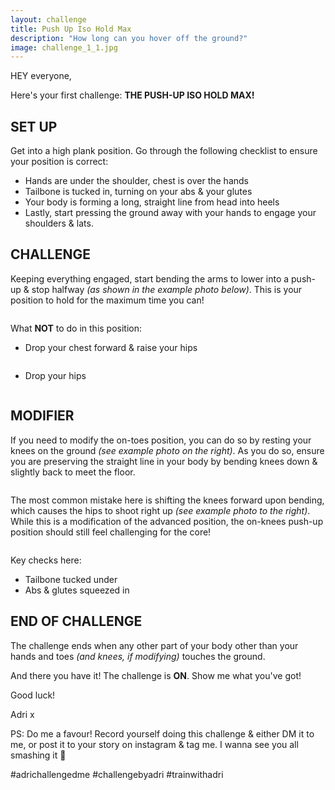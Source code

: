 ```yaml
---
layout: challenge
title: Push Up Iso Hold Max
description: "How long can you hover off the ground?"
image: challenge_1_1.jpg
---
```

HEY everyone,

Here's your first challenge: **THE PUSH-UP ISO HOLD MAX!**

## SET UP
Get into a high plank position. Go through the following checklist to ensure your position is correct:
- Hands are under the shoulder, chest is over the hands
- Tailbone is tucked in, turning on your abs & your glutes
- Your body is forming a long, straight line from head into heels
- Lastly, start pressing the ground away with your hands to engage your shoulders & lats.

## CHALLENGE
Keeping everything engaged, start bending the arms to lower into a push-up & stop halfway *(as shown in the example photo below)*. This is your position to hold for the maximum time you can!
<div class="box alt">
	<div class="row 50% uniform">
        <div class="3u"></div>
        <div class="6u"><span class="image fit"><img src="{% link assets/images/challenge_1_2.jpg %}" alt="" /></span></div>
        <div class="3u$"></div>
	</div>
</div>


What **NOT** to do in this position:

<div class="box alt">
	<div class="row 50% uniform">
        <div class="8u"><ul><li>Drop your chest forward & raise your hips</li></ul></div>
		<div class="4u$"><span class="image fit"><img src="{% link assets/images/challenge_1_3.jpg %}" alt="" /></span></div>
        <div class="8u"><ul><li>Drop your hips</li></ul></div>
		<div class="4u$"><span class="image fit"><img src="{% link assets/images/challenge_1_4.jpg %}" alt="" /></span></div>
	</div>
</div>

## MODIFIER

<div class="box alt">
	<div class="row 50% uniform">
        <div class="8u">
            <p>If you need to modify the on-toes position, you can do so by resting your knees on the ground <em>(see example photo on the right)</em>. As you do so, ensure you are preserving the straight line in your body by bending knees down & slightly back to meet the floor.</p>
        </div>
		<div class="4u$"><span class="image fit"><img src="{% link assets/images/challenge_1_5.jpg %}" alt="" /></span></div>
        <div class="8u">
            <p>The most common mistake here is shifting the knees forward upon bending, which causes the hips to shoot right up <em>(see example photo to the right)</em>. While this is a modification of the advanced position, the on-knees push-up position should still feel challenging for the core!</p>
        </div>
		<div class="4u$"><span class="image fit"><img src="{% link assets/images/challenge_1_6.jpg %}" alt="" /></span></div>
	</div>
</div>

Key checks here:
- Tailbone tucked under 
- Abs & glutes squeezed in

## END OF CHALLENGE
The challenge ends when any other part of your body other than your hands and toes *(and knees, if modifying)* touches the ground.

And there you have it! The challenge is **ON**. Show me what you've got!

Good luck!

Adri x

PS: Do me a favour! Record yourself doing this challenge & either DM it to me, or post it to your story on instagram & tag me. I wanna see you all smashing it &#128150;

#adrichallengedme #challengebyadri #trainwithadri